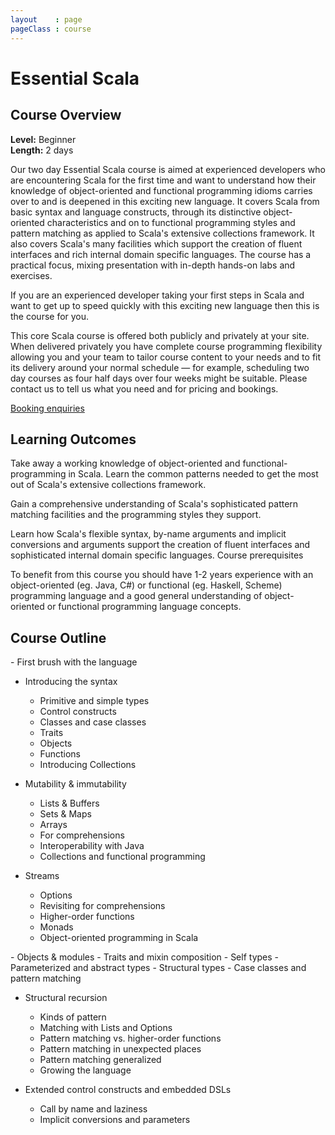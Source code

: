 ```yaml
---
layout    : page
pageClass : course
---
```


# Essential Scala

## Course Overview

**Level:** Beginner<br>
**Length:** 2 days

Our two day Essential Scala course is aimed at experienced developers who are encountering Scala for the first time and want to understand how their knowledge of object-oriented and functional programming idioms carries over to and is deepened in this exciting new language. It covers Scala from basic syntax and language constructs, through its distinctive object-oriented characteristics and on to functional programming styles and pattern matching as applied to Scala's extensive collections framework. It also covers Scala's many facilities which support the creation of fluent interfaces and rich internal domain specific languages. The course has a practical focus, mixing presentation with in-depth hands-on labs and exercises.

If you are an experienced developer taking your first steps in Scala and want to get up to speed quickly with this exciting new language then this is the course for you.

This core Scala course is offered both publicly and privately at your site. When delivered privately you have complete course programming flexibility allowing you and your team to tailor course content to your needs and to fit its delivery around your normal schedule — for example, scheduling two day courses as four half days over four weeks might be suitable. Please contact us to tell us what you need and for pricing and bookings.

<p>
  <a class="btn btn-primary" href="/enquiries.html?course=essential-scala">Booking enquiries</a>
</p>

## Learning Outcomes

Take away a working knowledge of object-oriented and functional-programming in Scala.
Learn the common patterns needed to get the most out of Scala's extensive collections framework.

Gain a comprehensive understanding of Scala's sophisticated pattern matching facilities and the programming styles they support.

Learn how Scala's flexible syntax, by-name arguments and implicit conversions and arguments support the creation of fluent interfaces and sophisticated internal domain specific languages.
Course prerequisites

To benefit from this course you should have 1-2 years experience with an object-oriented (eg. Java, C#) or functional (eg. Haskell, Scheme) programming language and a good general understanding of object-oriented or functional programming language concepts.

## Course Outline

<div class="row course-outline">
  <div class="col-sm-6">
 - First brush with the language

 - Introducing the syntax
    - Primitive and simple types
    - Control constructs
    - Classes and case classes
    - Traits
    - Objects
    - Functions
    - Introducing Collections

 - Mutability & immutability
    - Lists & Buffers
    - Sets & Maps
    - Arrays
    - For comprehensions
    - Interoperability with Java
    - Collections and functional programming

 - Streams
    - Options
    - Revisiting for comprehensions
    - Higher-order functions
    - Monads
    - Object-oriented programming in Scala
  </div>

  <div class="col-sm-6">
 - Objects & modules
    - Traits and mixin composition
    - Self types
    - Parameterized and abstract types
    - Structural types
    - Case classes and pattern matching

 - Structural recursion
    - Kinds of pattern
    - Matching with Lists and Options
    - Pattern matching vs. higher-order functions
    - Pattern matching in unexpected places
    - Pattern matching generalized
    - Growing the language

 - Extended control constructs and embedded DSLs
    - Call by name and laziness
    - Implicit conversions and parameters
  </div>
</div>